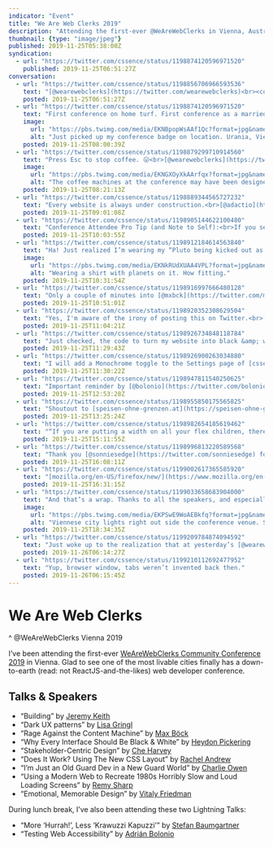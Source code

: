 ```yaml
---
indicator: "Event"
title: "We Are Web Clerks 2019"
description: "Attending the first-ever @WeAreWebClerks in Vienna, Austria. Yes, on home turf!"
thumbnail: {type: "image/jpeg"}
published: 2019-11-25T05:38:00Z
syndication:
  - url: "https://twitter.com/cssence/status/1198874120596971520"
    published: 2019-11-25T06:51:27Z
conversation:
  - url: "https://twitter.com/cssence/status/1198856706966593536"
    text: "[@wearewebclerks](https://twitter.com/wearewebclerks)<br><code>-vienna-appearance: beautiful !important;</code><br>[cssence.com/2019/we-are-web-clerks](/2019/we-are-web-clerks)"
    posted: 2019-11-25T06:51:27Z
  - url: "https://twitter.com/cssence/status/1198874120596971520"
    text: "First conference on home turf. First conference as a married man. Let’s do this.<br>[@wearewebclerks](https://twitter.com/wearewebclerks) #webclerks"
    image:
      url: "https://pbs.twimg.com/media/EKNBpopWsAAf1Qc?format=jpg&name=large"
      alt: "Just picked up my conference badge on location. Urania, Vienna, Austria."
    posted: 2019-11-25T08:00:39Z
  - url: "https://twitter.com/cssence/status/1198879299710914560"
    text: "Press Esc to stop coffee. 😛<br>[@wearewebclerks](https://twitter.com/wearewebclerks) #webclerks"
    image:
      url: "https://pbs.twimg.com/media/EKNGXOyXkAArfqx?format=jpg&name=medium"
      alt: "The coffee machines at the conference may have been designed by a developer."
    posted: 2019-11-25T08:21:13Z
  - url: "https://twitter.com/cssence/status/1198889344565727232"
    text: "Every website is always under construction.<br>[@adactio](https://twitter.com/adactio) #webclerks<br>Yes.<br>[cssence.com/2019/just-launch](/2019/just-launch)"
    posted: 2019-11-25T09:01:08Z
  - url: "https://twitter.com/cssence/status/1198905144622100480"
    text: "Conference Attendee Pro Tip (and Note to Self):<br>If you see a speaker,<br>don’t be shy,<br>just say “Hi!”<br>#webclerks"
    posted: 2019-11-25T10:03:55Z
  - url: "https://twitter.com/cssence/status/1198912184614563840"
    text: "Ha! Just realized I’m wearing my “Pluto being kicked out as a planet” T-shirt at <span lang=\"de\">Urania Sternwarte. </span>#webclerks #coincidence"
    image:
      url: "https://pbs.twimg.com/media/EKNkRUdXUAA4VPL?format=jpg&name=large"
      alt: "Wearing a shirt with planets on it. How fitting."
    posted: 2019-11-25T10:31:54Z
  - url: "https://twitter.com/cssence/status/1198916997666480128"
    text: "Only a couple of minutes into [@mxbck](https://twitter.com/mxbck)’s talk at #webclerks and my neck hurts from constant nodding. #IndieWeb [cssence.com/2019/leaving-social-sites](/2019/leaving-social-sites)"
    posted: 2019-11-25T10:51:01Z
  - url: "https://twitter.com/cssence/status/1198920352308629504"
    text: "Yes, I'm aware of the irony of posting this on Twitter.<br>[cssence.com/2015/own-your-own-data](/2015/own-your-own-data)"
    posted: 2019-11-25T11:04:21Z
  - url: "https://twitter.com/cssence/status/1198926734848118784"
    text: "Just checked, the code to turn my website into black &amp; white fits into a tweet.<br><br><code>:root, .card, .browse a {<br>&nbsp; --color-accent: var(--color-dark);<br>}<br>.mood, nav .browse a, .imprint {<br>&nbsp; --color-accent: var(--color-lighter);<br>}</code><br><br>[@heydonworks](https://twitter.com/heydonworks) #webclerks"
    posted: 2019-11-25T11:29:43Z
  - url: "https://twitter.com/cssence/status/1198926900263034880"
    text: "I will add a Monochrome toggle to the Settings page of [cssence.com](https://cssence.com/).<br><br>As soon as I have a Settings page."
    posted: 2019-11-25T11:30:22Z
  - url: "https://twitter.com/cssence/status/1198947811540250625"
    text: "Important reminder by [@bolonio](https://twitter.com/bolonio) that Accessibility should be part of the overall process and not something that can be fixed later.<br>Couldn’t agree more. #webclerks<br>[cssence.com/2017/accessibility-for-everyone](/2017/accessibility-for-everyone)"
    posted: 2019-11-25T12:53:28Z
  - url: "https://twitter.com/cssence/status/1198955850175565825"
    text: "Shoutout to [speisen-ohne-grenzen.at](https://speisen-ohne-grenzen.at/) for their innovative lunch options at [@wearewebclerks](https://twitter.com/wearewebclerks) #webclerks"
    posted: 2019-11-25T13:25:24Z
  - url: "https://twitter.com/cssence/status/1198982654185619462"
    text: "“If you are putting a width on all your flex children, there's a good chance you want grid instead.” [@rachelandrew](https://twitter.com/rachelandrew) #webclerks"
    posted: 2019-11-25T15:11:55Z
  - url: "https://twitter.com/cssence/status/1198996813220589568"
    text: "Thank you [@sonniesedge](https://twitter.com/sonniesedge) for making me realize I’m a grandfather now.<br>[cssence.com/2017/being-online-for-20-years](/2017/being-online-for-20-years)"
    posted: 2019-11-25T16:08:11Z
  - url: "https://twitter.com/cssence/status/1199002617365585920"
    text: "[mozilla.org/en-US/firefox/new/](https://www.mozilla.org/en-US/firefox/new/)<br><br>[@sonniesedge](https://twitter.com/sonniesedge) #webclerks"
    posted: 2019-11-25T16:31:15Z
  - url: "https://twitter.com/cssence/status/1199033658683904000"
    text: "And that’s a wrap. Thanks to all the speakers, and especially everyone at [@wearewebclerks](https://twitter.com/wearewebclerks) for putting Vienna on the map and making this web conference a reality. 💙"
    image:
      url: "https://pbs.twimg.com/media/EKPSwE9WoAEBkfq?format=jpg&name=large"
      alt: "Viennese city lights right out side the conference venue. Some Christmas decoration already in place."
    posted: 2019-11-25T18:34:35Z
  - url: "https://twitter.com/cssence/status/1199209784874094592"
    text: "Just woke up to the realization that at yesterday’s [@wearewebclerks](https://twitter.com/wearewebclerks) I’ve been standing next to [@g16n](https://twitter.com/g16n) 🙀<br>Big deal! [@SelfHTML](https://twitter.com/SELFHTML) got me into this industry. Back when years started with 19, not a day went by without me having a browser window with [selfhtml.org](https://selfhtml.org/) open."
    posted: 2019-11-26T06:14:27Z
  - url: "https://twitter.com/cssence/status/1199210112692477952"
    text: "Yup, browser window, tabs weren’t invented back then."
    posted: 2019-11-26T06:15:45Z
---
```


# We Are Web Clerks
^ @WeAreWebClerks Vienna 2019

I’ve been attending the first-ever [WeAreWebClerks Community Conference 2019](https://webclerks.at/) in Vienna. Glad to see one of the most livable cities finally has a down-to-earth (read: not ReactJS-and-the-likes) web developer conference.

<h2 id="talks">Talks &amp; Speakers</h2>

- “Building” by [Jeremy Keith](https://twitter.com/adactio)
- “Dark UX patterns” by [Lisa Gringl](https://twitter.com/kringal)
- “Rage Against the Content Machine” by [Max Böck](https://twitter.com/mxbck)
- “Why Every Interface Should Be Black & White” by [Heydon Pickering](https://twitter.com/heydonworks)
- “Stakeholder-Centric Design” by [Che Harvey](https://twitter.com/chebydesign)
- “Does It Work? Using The New CSS Layout” by [Rachel Andrew](https://twitter.com/rachelandrew)
- “I’m Just an Old Guard Dev in a New Guard World” by [Charlie Owen](https://twitter.com/sonniesedge)
- “Using a Modern Web to Recreate 1980s Horribly Slow and Loud Loading Screens” by [Remy Sharp](https://twitter.com/rem)
- “Emotional, Memorable Design” by [Vitaly Friedman](https://twitter.com/smashingmag)

During lunch break, I’ve also been attending these two Lightning Talks:

- “More ‘Hurrah!’, Less ‘Krawuzzi Kapuzzi’” by [Stefan Baumgartner](https://twitter.com/ddprrt)
- “Testing Web Accessibility” by [Adrián Bolonio](https://twitter.com/bolonio)
